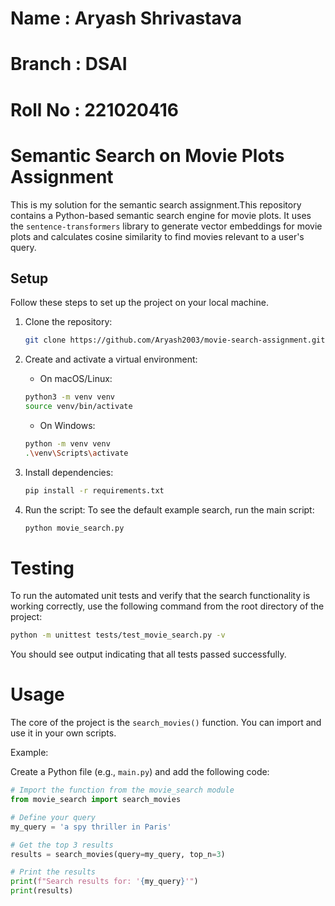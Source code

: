# Name : Aryash Shrivastava
# Branch : DSAI
# Roll No : 221020416

# Semantic Search on Movie Plots Assignment

This is my solution for the semantic search assignment.This repository contains a Python-based semantic search engine for movie plots. It uses the `sentence-transformers` library to generate vector embeddings for movie plots and calculates cosine similarity to find movies relevant to a user's query.

## Setup

Follow these steps to set up the project on your local machine.

1. Clone the repository:
    ```bash
    git clone https://github.com/Aryash2003/movie-search-assignment.git
    ```

2. Create and activate a virtual environment:
    * On macOS/Linux:
    ```bash
    python3 -m venv venv
    source venv/bin/activate
    ```
    * On Windows:
    ```bash
    python -m venv venv
    .\venv\Scripts\activate
    ```

3. Install dependencies:
    ```bash
    pip install -r requirements.txt
    ```

4. Run the script:
    To see the default example search, run the main script:
    ```bash
    python movie_search.py
    ```
 
# Testing

To run the automated unit tests and verify that the search functionality is working correctly, use the following command from the root directory of the project:

```bash
python -m unittest tests/test_movie_search.py -v
```

You should see output indicating that all tests passed successfully.

# Usage

The core of the project is the `search_movies()` function. You can import and use it in your own scripts.

Example:

Create a Python file (e.g., `main.py`) and add the following code:

```python
# Import the function from the movie_search module
from movie_search import search_movies

# Define your query
my_query = 'a spy thriller in Paris'

# Get the top 3 results
results = search_movies(query=my_query, top_n=3)

# Print the results
print(f"Search results for: '{my_query}'")
print(results)
```
